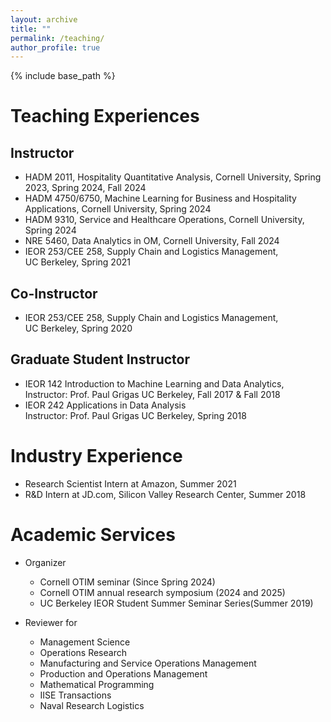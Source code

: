 ```yaml
---
layout: archive
title: ""
permalink: /teaching/
author_profile: true
---
```

{% include base_path %} 

# Teaching Experiences
## Instructor
* HADM 2011, Hospitality Quantitative Analysis,
Cornell University, Spring 2023, Spring 2024, Fall 2024
* HADM 4750/6750, Machine Learning for Business and Hospitality Applications,
Cornell University, Spring 2024
* HADM 9310, Service and Healthcare Operations,
Cornell University, Spring 2024
* NRE 5460, Data Analytics in OM,
Cornell University, Fall 2024
* IEOR 253/CEE 258, Supply Chain and Logistics Management,     
UC Berkeley, Spring 2021


## Co-Instructor
* IEOR 253/CEE 258, Supply Chain and Logistics Management,     
UC Berkeley, Spring 2020 

## Graduate Student Instructor
* IEOR 142 Introduction to Machine Learning and Data Analytics,     
Instructor: Prof. Paul Grigas
UC Berkeley, Fall 2017 & Fall 2018
* IEOR 242 Applications in Data Analysis    
Instructor: Prof. Paul Grigas
UC Berkeley, Spring 2018

# Industry Experience
* Research Scientist Intern at Amazon, Summer 2021
* R&D Intern at JD.com, Silicon Valley Research Center, Summer 2018

# Academic Services
* Organizer
    * Cornell OTIM seminar (Since Spring 2024)
    * Cornell OTIM annual research symposium (2024 and 2025)
    * UC Berkeley IEOR Student Summer Seminar Series(Summer 2019)
      
* Reviewer for     
     * Management Science
     * Operations Research
     * Manufacturing and Service Operations Management
     * Production and Operations Management
     * Mathematical Programming
     * IISE Transactions
     * Naval Research Logistics
   
